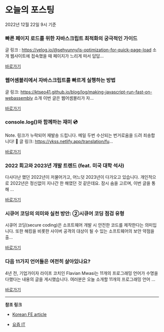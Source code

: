 # 오늘의 포스팅 
2022년 12월 22일 9시 기준 

###  빠른 페이지 로드를 위한 자바스크립트 최적화의 궁극적인 가이드 

 글 링크 : https://velog.io/@sehyunny/js-optimization-for-quick-page-load 소개 웹사이트에 접속했을 때 페이지가 느리게 떠서 답답... 

 [바로가기](https://kofearticle.substack.com/p/korean-fe-article-47f) 

###  웹어셈블리에서 자바스크립트를 빠르게 실행하는 방법 

 글 링크: https://ktseo41.github.io/blog/log/making-javascript-run-fast-on-webassembly 소개 이번 글은 웹어셈블리가 자... 

 [바로가기](https://kofearticle.substack.com/p/korean-fe-article-807) 

###  console.log()와 함께하는 재미 💿 

 Note. 링크가 누락되어 재발송 드립니다. 메일 두번 수신되는 번거로움을 드려 죄송합니다! 🙏 글 링크: https://ykss.netlify.app/translation/fu... 

 [바로가기](https://kofearticle.substack.com/p/korean-fe-article-consolelog-a7e) 

### 2022 회고와 2023년 개발 트렌드 (feat. 미국 대학 석사) 

 다사다난 했던 2022년이 저물어가고, 어느덧 2023년이 다가오고 있습니다. 개인적으로 2022년은 정신없이 지나간 한 해였던 것 같은데요. 잠시 숨을 고르며, 이번 글을 통해 ... 

 [바로가기](https://yozm.wishket.com/magazine/detail/1833/) 

### ﻿시큐어 코딩의 의미와 실천 방안: ②시큐어 코딩 점검 유형 

 시큐어 코딩(secure coding)은 소프트웨어 개발 시 안전한 코드를 제작한다는 의미입니다. 또한 해킹을 비롯한 사이버 공격의 대상이 될 수 있는 소프트웨어의 보안 약점을 출... 

 [바로가기](https://yozm.wishket.com/magazine/detail/1832/) 

### 다음 11가지 언어들은 여전히 살아있나요? 

 4년 전, 기업가이자 라이프 코치인 Flavian Mwasi는 11개의 프로그래밍 언어가 수명을 다했다는 내용의 글을 게시했습니다. 여러분은 오늘 소개할 11개의 프로그래밍 언어 ... 

 [바로가기](https://yozm.wishket.com/magazine/detail/1828/) 

---

**참조 링크**

- [Korean FE article](https://kofearticle.substack.com) 

- [요즘 IT](https://yozm.wishket.com/magazine) 

